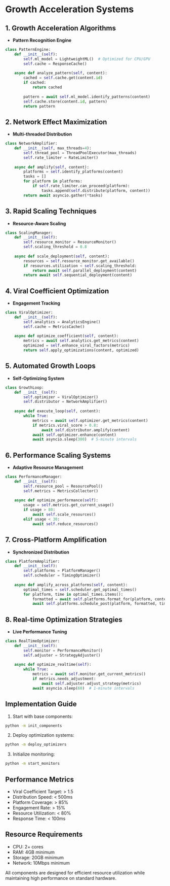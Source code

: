 # Growth Acceleration Systems

## 1. Growth Acceleration Algorithms
- **Pattern Recognition Engine**
```python
class PatternEngine:
    def __init__(self):
        self.ml_model = LightweightML()  # Optimized for CPU/GPU
        self.cache = ResponseCache()
        
    async def analyze_pattern(self, content):
        cached = self.cache.get(content.id)
        if cached:
            return cached
            
        pattern = await self.ml_model.identify_patterns(content)
        self.cache.store(content.id, pattern)
        return pattern
```

## 2. Network Effect Maximization
- **Multi-threaded Distribution**
```python
class NetworkAmplifier:
    def __init__(self, max_threads=4):
        self.thread_pool = ThreadPoolExecutor(max_threads)
        self.rate_limiter = RateLimiter()
    
    async def amplify(self, content):
        platforms = self.identify_platforms(content)
        tasks = []
        for platform in platforms:
            if self.rate_limiter.can_proceed(platform):
                tasks.append(self.distribute(platform, content))
        return await asyncio.gather(*tasks)
```

## 3. Rapid Scaling Techniques
- **Resource-Aware Scaling**
```python
class ScalingManager:
    def __init__(self):
        self.resource_monitor = ResourceMonitor()
        self.scaling_threshold = 0.8
        
    async def scale_deployment(self, content):
        resources = self.resource_monitor.get_available()
        if resources.utilization < self.scaling_threshold:
            return await self.parallel_deployment(content)
        return await self.sequential_deployment(content)
```

## 4. Viral Coefficient Optimization
- **Engagement Tracking**
```python
class ViralOptimizer:
    def __init__(self):
        self.analytics = AnalyticsEngine()
        self.cache = MetricsCache()
    
    async def optimize_coefficient(self, content):
        metrics = await self.analytics.get_metrics(content)
        optimized = self.enhance_viral_factors(metrics)
        return self.apply_optimizations(content, optimized)
```

## 5. Automated Growth Loops
- **Self-Optimizing System**
```python
class GrowthLoop:
    def __init__(self):
        self.optimizer = ViralOptimizer()
        self.distributor = NetworkAmplifier()
    
    async def execute_loop(self, content):
        while True:
            metrics = await self.optimizer.get_metrics(content)
            if metrics.viral_score > 0.8:
                await self.distributor.amplify(content)
            await self.optimizer.enhance(content)
            await asyncio.sleep(300)  # 5-minute intervals
```

## 6. Performance Scaling Systems
- **Adaptive Resource Management**
```python
class PerformanceManager:
    def __init__(self):
        self.resource_pool = ResourcePool()
        self.metrics = MetricsCollector()
    
    async def optimize_performance(self):
        usage = self.metrics.get_current_usage()
        if usage > 80:
            await self.scale_resources()
        elif usage < 30:
            await self.reduce_resources()
```

## 7. Cross-Platform Amplification
- **Synchronized Distribution**
```python
class PlatformAmplifier:
    def __init__(self):
        self.platforms = PlatformManager()
        self.scheduler = TimingOptimizer()
    
    async def amplify_across_platforms(self, content):
        optimal_times = self.scheduler.get_optimal_times()
        for platform, time in optimal_times.items():
            formatted = await self.platforms.format_for(platform, content)
            await self.platforms.schedule_post(platform, formatted, time)
```

## 8. Real-time Optimization Strategies
- **Live Performance Tuning**
```python
class RealTimeOptimizer:
    def __init__(self):
        self.monitor = PerformanceMonitor()
        self.adjuster = StrategyAdjuster()
    
    async def optimize_realtime(self):
        while True:
            metrics = await self.monitor.get_current_metrics()
            if metrics.needs_adjustment:
                await self.adjuster.adjust_strategy(metrics)
            await asyncio.sleep(60)  # 1-minute intervals
```

## Implementation Guide

1. Start with base components:
```bash
python -m init_components
```

2. Deploy optimization systems:
```bash
python -m deploy_optimizers
```

3. Initialize monitoring:
```bash
python -m start_monitors
```

## Performance Metrics

- Viral Coefficient Target: > 1.5
- Distribution Speed: < 500ms
- Platform Coverage: > 85%
- Engagement Rate: > 15%
- Resource Utilization: < 80%
- Response Time: < 100ms

## Resource Requirements

- CPU: 2+ cores
- RAM: 4GB minimum
- Storage: 20GB minimum
- Network: 10Mbps minimum

All components are designed for efficient resource utilization while maintaining high performance on standard hardware.

